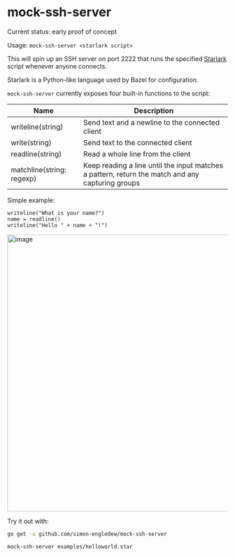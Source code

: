 # mock-ssh-server

Current status: early proof of concept

Usage: `mock-ssh-server <starlark script>`

This will spin up an SSH server on port 2222 that runs the specified [Starlark](https://chromium.googlesource.com/external/github.com/google/starlark-go/+/HEAD/doc/spec.md) script whenever anyone connects.

Starlark is a Python-like language used by Bazel for configuration.

`mock-ssh-server` currently exposes four built-in functions to the script:

| Name | Description |
| -- | -- | 
| writeline(string) | Send text and a newline to the connected client |
| write(string) | Send text to the connected client |
| readline(string) | Read a whole line from the client |
| matchline(string: regexp) | Keep reading a line until the input matches a pattern, return the match and any capturing groups |

Simple example:

```Starlark
writeline("What is your name?")
name = readline()
writeline("Hello " + name + "!")
```

<img width="632" alt="image" src="https://user-images.githubusercontent.com/14410/85181005-cfc98200-b27c-11ea-9b46-c45042324570.png">

Try it out with:

```bash
go get -u github.com/simon-engledew/mock-ssh-server

mock-ssh-server examples/helloworld.star 
```
